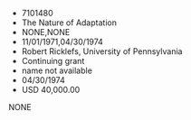 * 7101480
* The Nature of Adaptation
* NONE,NONE
* 11/01/1971,04/30/1974
* Robert Ricklefs, University of Pennsylvania
* Continuing grant
*   name not available
* 04/30/1974
* USD 40,000.00

NONE